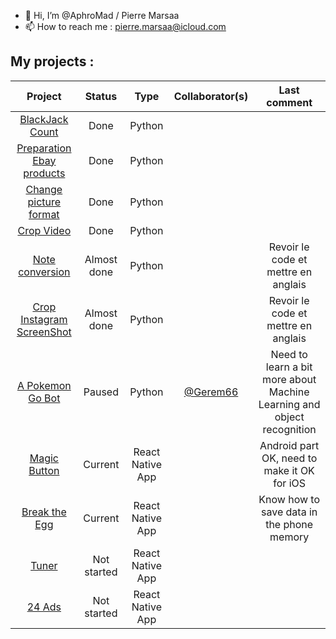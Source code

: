 - 👋 Hi, I’m @AphroMad / Pierre Marsaa
- 📫 How to reach me : pierre.marsaa@icloud.com


## My projects : 

| Project       | Status        | Type      | Collaborator(s) | Last comment |
|:-------------:|:-------------:|:---------:|:---------------:|:------------:|       
| [BlackJack Count](https://github.com/AphroMad/Blackjack_count "BlackJack")                                      | Done   |  Python   |    |     | 
| [Preparation Ebay products](https://github.com/AphroMad/Prepa_photo_produit "Preparation Ebay products")        | Done   |  Python   |    |     | 
| [Change picture format](https://github.com/AphroMad/JPG-to-PNG "Format")                                        | Done   |  Python   |    |     | 
| [Crop Video](https://github.com/AphroMad/Croping_video "CropVideo")                                             | Done   |  Python   |    |     | 
| [Note conversion](https://github.com/AphroMad/Piano-Guitar-Ukulele-Conversion "Note conversion ")               | Almost done   |  Python   |    | Revoir le code et mettre en anglais  | 
| [Crop Instagram ScreenShot](https://github.com/AphroMad/Crop-Instagram "Crop Instagram ScreenShot")             | Almost done   |  Python   |    | Revoir le code et mettre en anglais  | 
| [A Pokemon Go Bot](https://github.com/AphroMad/PoGo-Adb "PoGo Bot")                                             | Paused   |  Python   |  [@Gerem66](https://github.com/Gerem66)  |  Need to learn a bit more about Machine Learning and object recognition  | 
| [Magic Button](https://github.com/AphroMad/Magic-Button "Magic Button")                                         | Current   |  React Native App  |    |  Android part OK, need to make it OK for iOS   | 
| [Break the Egg](https://github.com/AphroMad/Break-the-Egg "Break the Egg")                                      | Current   |  React Native App   |    |  Know how to save data in the phone memory   | 
| [Tuner](https://github.com/AphroMad/Tuner "Click me")                                                           | Not started   |  React Native App   |    |     | 
| [24 Ads](https://github.com/AphroMad/24Ads "Click me")                                                          | Not started   |  React Native App   |    |     | 
